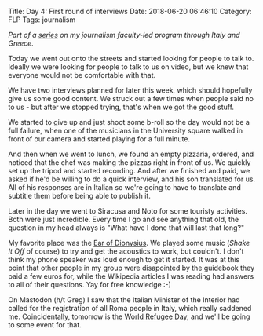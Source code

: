 Title: Day 4: First round of interviews
Date: 2018-06-20 06:46:10
Category: FLP
Tags: journalism

_Part of a [series](https://blog.legoktm.com/category/flp.html) on my journalism faculty-led program through Italy and Greece._

Today we went out onto the streets and started looking for people to talk to. Ideally we were looking for people to talk to us on video, but we knew that everyone would not be comfortable with that.

We have two interviews planned for later this week, which should hopefully give us some good content. We struck out a few times when people said no to us - but after we stopped trying, that's when we got the good stuff.

We started to give up and just shoot some b-roll so the day would not be a full failure, when one of the musicians in the University square walked in front of our camera and started playing for a full minute.

And then when we went to lunch, we found an empty pizzaria, ordered, and noticed that the chef was making the pizzas right in front of us. We quickly set up the tripod and started recording. And after we finished and paid, we asked if he'd be willing to do a quick interview, and his son translated for us. All of his responses are in Italian so we're going to have to translate and subtitle them before being able to publish it.

Later in the day we went to Siracusa and Noto for some touristy activities. Both were just incredible. Every time I go and see anything that old, the question in my head always is "What have I done that will last that long?"

My favorite place was the [Ear of Dionysius](https://en.wikipedia.org/wiki/Ear_of_Dionysius). We played some music (_Shake It Off_ of course) to try and get the acoustics to work, but couldn't. I don't think my phone speaker was loud enough to get it started. It was at this point that other people in my group were disapointed by the guidebook they paid a few euros for, while the Wikipedia articles I was reading had answers to all of their questions. Yay for free knowledge :-)

On Mastodon (h/t Greg) I saw that the Italian Minister of the Interior had called for the registration of all Roma people in Italy, which really saddened me. Coincidentally, tomorrow is the [World Refugee Day](https://en.wikipedia.org/wiki/World_Refugee_Day), and we'll be going to some event for that.

